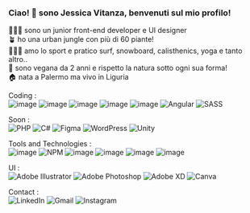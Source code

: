 ### Ciao! 👋 sono Jessica Vitanza, benvenuti sul mio profilo!

👩🏻‍💻 sono un junior front-end developer e UI designer <br>
🪴 ho una urban jungle con più di 60 piante! <br>
🏄🏻‍♀️ amo lo sport e pratico surf, snowboard, calisthenics, yoga e tanto altro.. <br>
🌱 sono vegana da 2 anni e rispetto la natura sotto ogni sua forma! <br>
🏠 nata a Palermo ma vivo in Liguria

Coding : <br>
![image](https://user-images.githubusercontent.com/103486794/206673152-49c4c6c5-2f24-48de-a92b-81ac8fe8db06.png)
![image](https://user-images.githubusercontent.com/103486794/206673230-12319baf-ed91-4a04-bda6-c4ba63855a71.png)
![image](https://user-images.githubusercontent.com/103486794/206673098-dc58ba41-6e7c-4069-9279-6b9ae2c2730b.png)
![image](https://user-images.githubusercontent.com/103486794/206673179-4829a253-777f-40a1-b95d-84ce65dc0c23.png)
![image](https://user-images.githubusercontent.com/103486794/206673277-33f94f31-1d20-4205-a7fe-12993574a377.png)
![Angular](https://img.shields.io/badge/angular-%23DD0031.svg?style=for-the-badge&logo=angular&logoColor=white)
![SASS](https://img.shields.io/badge/SASS-hotpink.svg?style=for-the-badge&logo=SASS&logoColor=white)

Soon :<br>
![PHP](https://img.shields.io/badge/php-%23777BB4.svg?style=for-the-badge&logo=php&logoColor=white)
![C#](https://img.shields.io/badge/c%23-%23239120.svg?style=for-the-badge&logo=c-sharp&logoColor=white)
![Figma](https://img.shields.io/badge/figma-%23F24E1E.svg?style=for-the-badge&logo=figma&logoColor=white)
![WordPress](https://img.shields.io/badge/WordPress-%23117AC9.svg?style=for-the-badge&logo=WordPress&logoColor=white)
![Unity](https://img.shields.io/badge/unity-%23000000.svg?style=for-the-badge&logo=unity&logoColor=white)

Tools and Technologies :<br>
![image](https://user-images.githubusercontent.com/103486794/206672669-e4bbddea-0ac1-4a54-938d-bc2b554ae526.png)
![NPM](https://img.shields.io/badge/NPM-%23000000.svg?style=for-the-badge&logo=npm&logoColor=white)
![image](https://user-images.githubusercontent.com/103486794/206672773-2609e556-69a8-4278-9a17-99129f899b99.png)
![image](https://user-images.githubusercontent.com/103486794/206673449-a333c661-3c80-447e-ae25-5c99cd98cf4c.png)
![image](https://user-images.githubusercontent.com/103486794/206675653-eff2acc0-2949-4dd3-ad5a-93f2b2fdefb4.png)
![image](https://user-images.githubusercontent.com/103486794/206679692-949b8af2-3a6e-403f-8e61-62d63e1a5dfb.png)

UI :<br>
![Adobe Illustrator](https://img.shields.io/badge/adobe%20illustrator-%23FF9A00.svg?style=for-the-badge&logo=adobe%20illustrator&logoColor=white)
![Adobe Photoshop](https://img.shields.io/badge/adobe%20photoshop-%2331A8FF.svg?style=for-the-badge&logo=adobe%20photoshop&logoColor=white)
![Adobe XD](https://img.shields.io/badge/Adobe%20XD-470137?style=for-the-badge&logo=Adobe%20XD&logoColor=#FF61F6)
![Canva](https://img.shields.io/badge/Canva-%2300C4CC.svg?style=for-the-badge&logo=Canva&logoColor=white)

Contact : <br>
![LinkedIn](https://img.shields.io/badge/linkedin-%230077B5.svg?style=for-the-badge&logo=linkedin&logoColor=white)
![Gmail](https://img.shields.io/badge/Gmail-D14836?style=for-the-badge&logo=gmail&logoColor=white)
![Instagram](https://img.shields.io/badge/Instagram-E4405F?style=for-the-badge&logo=instagram&logoColor=white)
